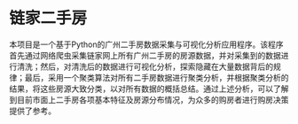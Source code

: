 # 链家二手房
本项目是一个基于Python的广州二手房数据采集与可视化分析应用程序。该程序首先通过网络爬虫采集链家网上所有广州二手房的房源数据，并对采集到的数据进行清洗；然后，对清洗后的数据进行可视化分析，探索隐藏在大量数据背后的规律；最后，采用一个聚类算法对所有二手房数据进行聚类分析，并根据聚类分析的结果，将这些房源大致分类，以对所有数据的概括总结。通过上述分析，可以了解到目前市面上二手房各项基本特征及房源分布情况，为众多的购房者进行购房决策提供了参考。
